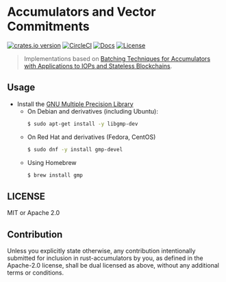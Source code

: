 # Accumulators and Vector Commitments

[![crates.io version][crate-shield]][crate] [![CircleCI][circleci-shield]][circleci] [![Docs][docs-shield]][docs] [![License][license-shield]][license]

> Implementations based on [Batching Techniques for Accumulators with Applications to IOPs and Stateless Blockchains](https://eprint.iacr.org/2018/1188).

## Usage

- Install the [GNU Multiple Precision Library](https://gmplib.org/)
    * On Debian and derivatives (including Ubuntu):
        ```sh
        $ sudo apt-get install -y libgmp-dev
        ```
    * On Red Hat and derivatives (Fedora, CentOS)
        ```sh
        $ sudo dnf -y install gmp-devel
        ```
    * Using Homebrew
        ```sh
        $ brew install gmp
        ```
    
## LICENSE

MIT or Apache 2.0

## Contribution

Unless you explicitly state otherwise, any contribution intentionally submitted
for inclusion in rust-accumulators by you, as defined in the Apache-2.0 license, shall be
dual licensed as above, without any additional terms or conditions.

[circleci-shield]: https://img.shields.io/circleci/project/github/dignifiedquire/rust-accumulators.svg?style=flat-square
[circleci]: https://circleci.com/gh/dignifiedquire/rust-accumulators
[docs-shield]: https://img.shields.io/badge/docs-online-blue.svg?style=flat-square
[docs]: https://docs.rs/crate/accumulators/
[license-shield]: https://img.shields.io/badge/License-MIT%2FApache2.0-green.svg?style=flat-square
[license]: https://github.com/dignifiedquire/rust-accumulators/blob/master/LICENSE.md
[crate-shield]: https://img.shields.io/crates/v/accumulators.svg?style=flat-square
[crate]: https://crates.io/crates/accumulators
